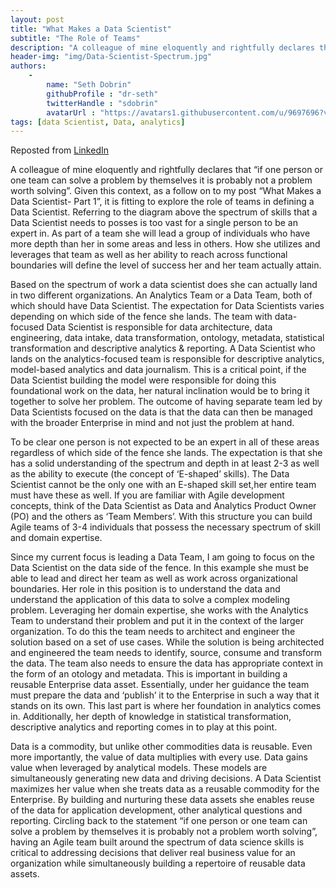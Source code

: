 ```yaml
---
layout: post
title: "What Makes a Data Scientist"
subtitle: "The Role of Teams"
description: "A colleague of mine eloquently and rightfully declares that “if one person or one team can solve a problem by themselves it is probably not a problem worth solving”."
header-img: "img/Data-Scientist-Spectrum.jpg"
authors:
    -
        name: "Seth Dobrin"
        githubProfile : "dr-seth"
        twitterHandle : "sdobrin"
        avatarUrl : "https://avatars1.githubusercontent.com/u/9697696?v=3"
tags: [data Scientist, Data, analytics]
---
```

Reposted from [LinkedIn](https://www.linkedin.com/pulse/what-makes-data-scientist-part-2-role-teams-seth-dobrin?trk=prof-post)

A colleague of mine eloquently and rightfully declares that “if one person or one team can solve a problem by themselves it is probably not a problem worth solving”. Given this context, as a follow on to my post “What Makes a Data Scientist- Part 1”, it is fitting to explore the role of teams in defining a Data Scientist. Referring to the diagram above the spectrum of skills that a Data Scientist needs to posses is too vast for a single person to be an expert in. As part of a team she will lead a group of individuals who have more depth than her in some areas and less in others. How she utilizes and leverages that team as well as her ability to reach across functional boundaries will define the level of success her and her team actually attain.

Based on the spectrum of work a data scientist does she can actually land in two different organizations.  An Analytics Team or a Data Team, both of which should have Data Scientist. The expectation for Data Scientists varies depending on which side of the fence she lands. The team with data-focused Data Scientist is responsible for data architecture, data engineering, data intake, data transformation, ontology, metadata, statistical transformation and descriptive analytics & reporting. A Data Scientist who lands on the analytics-focused team is responsible for descriptive analytics, model-based analytics and data journalism. This is a critical point, if the Data Scientist building the model were responsible for doing this foundational work on the data, her natural inclination would be to bring it together to solve her problem. The outcome of having separate team led by Data Scientists focused on the data is that the data can then be managed with the broader Enterprise in mind and not just the problem at hand.

To be clear one person is not expected to be an expert in all of these areas regardless of which side of the fence she lands. The expectation is that she has a solid understanding of the spectrum and depth in at least 2-3 as well as the ability to execute (the concept of ‘E-shaped’ skills). The Data Scientist cannot be the only one with an E-shaped skill set,her entire team must have these as well. If you are familiar with Agile development concepts, think of the Data Scientist as Data and Analytics Product Owner (PO) and the others as ‘Team Members’. With this structure you can build Agile teams of 3-4 individuals that possess the necessary spectrum of skill and domain expertise.

Since my current focus is leading a Data Team, I am going to focus on the Data Scientist on the data side of the fence. In this example she must be able to lead and direct her team as well as work across organizational boundaries. Her role in this position is to understand the data and understand the application of this data to solve a complex modeling problem. Leveraging her domain expertise, she works with the Analytics Team to understand their problem and put it in the context of the larger organization. To do this the team needs to architect and engineer the solution based on a set of use cases. While the solution is being architected and engineered the team needs to identify, source, consume and transform the data. The team also needs to ensure the data has appropriate context in the form of an otology and metadata. This is important in building a reusable Enterprise data asset. Essentially, under her guidance the team must prepare the data and ‘publish’ it to the Enterprise in such a way that it stands on its own. This last part is where her foundation in analytics comes in. Additionally, her depth of knowledge in statistical transformation, descriptive analytics and reporting comes in to play at this point.

Data is a commodity, but unlike other commodities data is reusable. Even more importantly, the value of data multiplies with every use. Data gains value when leveraged by analytical models. These models are simultaneously generating new data and driving decisions. A Data Scientist maximizes her value when she treats data as a reusable commodity for the Enterprise. By building and nurturing these data assets she enables reuse of the data for application development, other analytical questions and reporting. Circling back to the statement “if one person or one team can solve a problem by themselves it is probably not a problem worth solving”, having an Agile team built around the spectrum of data science skills is critical to addressing decisions that deliver real business value for an organization while simultaneously building a repertoire of reusable data assets.
